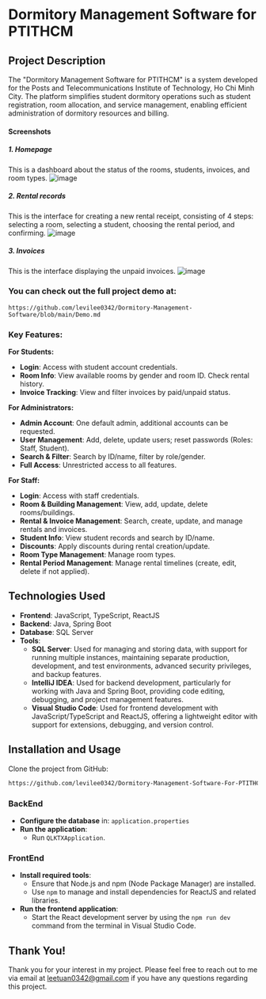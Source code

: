 # Dormitory Management Software for PTITHCM

## Project Description

The "Dormitory Management Software for PTITHCM" is a system developed for the Posts and Telecommunications Institute of Technology, Ho Chi Minh City. The platform simplifies student dormitory operations such as student registration, room allocation, and service management, enabling efficient administration of dormitory resources and billing.

#### **Screenshots**

##### 1. Homepage
This is a dashboard about the status of the rooms, students, invoices, and room types.
![image](https://github.com/user-attachments/assets/501b95ec-3dcb-41d0-b155-24c8056ec94f)

##### 2. Rental records
This is the interface for creating a new rental receipt, consisting of 4 steps: selecting a room, selecting a student, choosing the rental period, and confirming.
![image](https://github.com/user-attachments/assets/3896c946-da39-40b6-8f28-cffed6e4d1f4)

##### 3. Invoices
This is the interface displaying the unpaid invoices.
![image](https://github.com/user-attachments/assets/c55d35d6-e42e-47db-906e-907af3ad3ae0)

### You can check out the full project demo at: 
    https://github.com/levilee0342/Dormitory-Management-Software/blob/main/Demo.md

### Key Features:
**For Students:**
- **Login**: Access with student account credentials.
- **Room Info**: View available rooms by gender and room ID. Check rental history.
- **Invoice Tracking**: View and filter invoices by paid/unpaid status.

**For Administrators:**
- **Admin Account**: One default admin, additional accounts can be requested.
- **User Management**: Add, delete, update users; reset passwords (Roles: Staff, Student).
- **Search & Filter**: Search by ID/name, filter by role/gender.
- **Full Access**: Unrestricted access to all features.

**For Staff:**
- **Login**: Access with staff credentials.
- **Room & Building Management**: View, add, update, delete rooms/buildings.
- **Rental & Invoice Management**: Search, create, update, and manage rentals and invoices.
- **Student Info**: View student records and search by ID/name.
- **Discounts**: Apply discounts during rental creation/update.
- **Room Type Management**: Manage room types.
- **Rental Period Management**: Manage rental timelines (create, edit, delete if not applied).

## Technologies Used
- **Frontend**: JavaScript, TypeScript, ReactJS
- **Backend**: Java, Spring Boot
- **Database**: SQL Server
- **Tools**:
  - **SQL Server**: Used for managing and storing data, with support for running multiple instances, maintaining separate production, development, and test environments, advanced security privileges, and backup features.
  - **IntelliJ IDEA**: Used for backend development, particularly for working with Java and Spring Boot, providing code editing, debugging, and project management features.
  - **Visual Studio Code**: Used for frontend development with JavaScript/TypeScript and ReactJS, offering a lightweight editor with support for extensions, debugging, and version control.

## Installation and Usage

Clone the project from GitHub:

```bash
https://github.com/levilee0342/Dormitory-Management-Software-For-PTITHCM.git
```
### BackEnd
 - **Configure the database** in: `application.properties`
 - **Run the application**:
    - Run `QLKTXApplication`.

### FrontEnd
- **Install required tools**:
    - Ensure that Node.js and npm (Node Package Manager) are installed.
    - Use `npm` to manage and install dependencies for ReactJS and related libraries.
- **Run the frontend application**:
    - Start the React development server by using the `npm run dev` command from the terminal in Visual Studio Code.

## Thank You!
Thank you for your interest in my project. Please feel free to reach out to me via email at [leetuan0342@gmail.com](mailto:leetuan0342@gmail.com) if you have any questions regarding this project.
